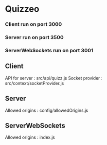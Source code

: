 # Quizzeo

### Client run on port 3000
### Server run on port 3500
### ServerWebSockets run on port 3001

## Client
API for server : src/api/quizz.js
Socket provider : src/context/socketProvider.js

## Server
Allowed origins : config/allowedOrigins.js

## ServerWebSockets
Allowed origins : index.js




